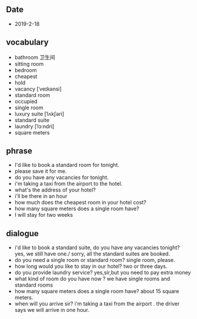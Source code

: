 ## Date

* 2019-2-18

## vocabulary
* bathroom 卫生间
* sitting room
* bedroom
* cheapest
* hold
* vacancy [ˈveɪkənsi]
* standard room
* occupied
* single room
* luxury suite [ˈlʌkʃəri]
* standard suite
* laundry  [ˈlɔ:ndri]
* square meters

## phrase
* I'd like to book a standard room for tonight.
* please save it for me.
* do you have any vacancies for tonight.
* i'm taking a taxi from the airport to the hotel.
* what's the address of your hotel?
* i'll be there in an hour
* how much does the cheapest room in your hotel cost?
* how many square meters does a single room have?
* I will stay for two weeks

## dialogue
* i'd like to book a standard suite, do you have any vacancies tonight? yes, we still have one./ sorry, all the standard suites are booked.
* do you need a single room or standard room? single room, please.
* how long would you like to stay in our hotel? two or three days.
* do you provide laundry service? yes,sir,but you need to pay extra money
* what kind of room do you have now ? we have single rooms and standard rooms
* how many square meters does a single room have? about 15 square meters.
* when will you arrive sir? i'm taking a taxi from the airport . the driver says we will arrive in one hour.
